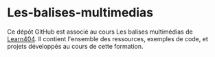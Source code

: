 # Les-balises-multimedias
Ce dépôt GitHub est associé au cours Les balises multimédias de [Learn404](www.learn404.com). Il contient l'ensemble des ressources, exemples de code, et projets développés au cours de cette formation.
